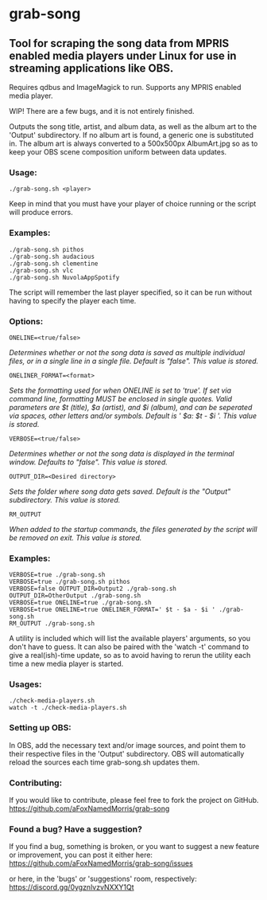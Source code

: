 # grab-song
## Tool for scraping the song data from MPRIS enabled media players under Linux for use in streaming applications like OBS.

Requires qdbus and ImageMagick to run.
Supports any MPRIS enabled media player.

WIP! There are a few bugs, and it is not entirely finished.

Outputs the song title, artist, and album data, as well as the album art to the 'Output' subdirectory.
If no album art is found, a generic one is substituted in. The album art is always converted to a 500x500px AlbumArt.jpg so as to keep your OBS scene composition uniform between data updates.

### Usage:
```
./grab-song.sh <player>
```

Keep in mind that you must have your player of choice running or the script will produce errors.

### Examples:
```
./grab-song.sh pithos
./grab-song.sh audacious
./grab-song.sh clementine
./grab-song.sh vlc
./grab-song.sh NuvolaAppSpotify
```


The script will remember the last player specified, so it can be run without having to specify the player each time.
### Options:
```
ONELINE=<true/false> 
```
*_Determines whether or not the song data is saved as multiple individual files, or in a single line in a single file. Default is "false". This value is stored._*
```
ONELINER_FORMAT=<format>
```
*_Sets the formatting used for when ONELINE is set to 'true'. If set via command line, formatting MUST be enclosed in single quotes. Valid parameters are $t (title), $a (artist), and $i (album), and can be seperated via spaces, other letters and/or symbols. Default is ' $a: $t - $i '. This value is stored._*
```
VERBOSE=<true/false> 
```
*_Determines whether or not the song data is displayed in the terminal window. Defaults to "false". This value is stored._*
```
OUTPUT_DIR=<Desired directory> 
```
*_Sets the folder where song data gets saved. Default is the "Output" subdirectory. This value is stored._*
```
RM_OUTPUT
```
*_When added to the startup commands, the files generated by the script will be removed on exit. This value is stored._*
### Examples:
```
VERBOSE=true ./grab-song.sh 
VERBOSE=true ./grab-song.sh pithos
VERBOSE=false OUTPUT_DIR=Output2 ./grab-song.sh 
OUTPUT_DIR=OtherOutput ./grab-song.sh
VERBOSE=true ONELINE=true ./grab-song.sh
VERBOSE=true ONELINE=true ONELINER_FORMAT=' $t - $a - $i ' ./grab-song.sh
RM_OUTPUT ./grab-song.sh
```

A utility is included which will list the available players' arguments, so you don't have to guess. It can also be paired with the 'watch -t' command to give a real(ish)-time update, so as to avoid having to rerun the utility each time a new media player is started. 

### Usages:
```
./check-media-players.sh
watch -t ./check-media-players.sh
```

### Setting up OBS:
In OBS, add the necessary text and/or image sources, and point them to their respective files in the 'Output' subdirectory. OBS will automatically reload the sources each time grab-song.sh updates them.

### Contributing:
If you would like to contribute, please feel free to fork the project on GitHub. https://github.com/aFoxNamedMorris/grab-song

### Found a bug? Have a suggestion?
If you find a bug, something is broken, or you want to suggest a new feature or improvement, you can post it either here:
https://github.com/aFoxNamedMorris/grab-song/issues

or here, in the 'bugs' or 'suggestions' room, respectively:
https://discord.gg/0ygznlvzvNXXY1Qt
